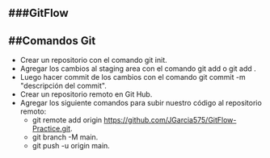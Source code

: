 ###GitFlow
-----------------------
##Comandos Git
-------------------
* Crear un repositorio con el comando git init.
* Agregar los cambios al staging area con el comando git add o git add . 
* Luego hacer commit de los cambios con el comando git commit -m "descripción del commit".
* Crear un repositorio remoto en Git Hub.
* Agregar los siguiente comandos para subir nuestro código al repositorio remoto:
    - git remote add origin https://github.com/JGarcia575/GitFlow-Practice.git.
    - git branch -M main.
    - git push -u origin main.
